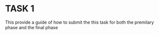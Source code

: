 # TASK 1 

This provide a guide of how to submit the this task for both the premilary phase and the final phase 
